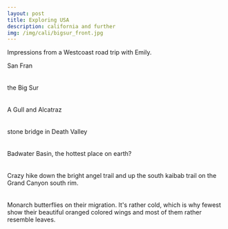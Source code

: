 ```yaml
---
layout: post
title: Exploring USA
description: california and further
img: /img/cali/bigsur_front.jpg
---
```

    
Impressions from a Westcoast road trip with Emily.

<div>
<img class="col three" src="{{ site.baseurl }}/img/cali/sanfran.jpg" alt="" title="sanfran">
</div>
<div class="col three caption">
	San Fran
</div>
<br/><br/>

<div>
<img class="col three" src="{{ site.baseurl }}/img/cali/bigsur2.jpg" alt="" title="bigsur">
</div>
<div class="col three caption">
	the Big Sur
</div>
<br/><br/>

<div>
<img class="col three" src="{{ site.baseurl }}/img/cali/alcatraz.jpg" alt="" title="alcatraz">
</div>
<div class="col three caption">
	A Gull and Alcatraz
</div>
<br/><br/>

<div>
<img class="col three" src="{{ site.baseurl }}/img/cali/bridge.jpg" alt="" title="bridge">
</div>
<div class="col three caption">
	stone bridge in Death Valley
</div>
<br/><br/>

<div>
<img class="col three" src="{{ site.baseurl }}/img/cali/badwater1.jpg" alt="" title="badwater1">
</div>
<div class="col three caption">
	Badwater Basin, the hottest place on earth?
</div>
<br/><br/>

<div>
<img class="col three" src="{{ site.baseurl }}/img/cali/canyon.jpg" alt="" title="canyon">
</div>
<div class="col three caption">
	Crazy hike down the bright angel trail and up the south kaibab trail on the Grand Canyon south rim. 
</div>
<br/><br/>

<div>
<img class="col three" src="{{ site.baseurl }}/img/cali/butterfly.jpg" alt="" title="butterfly">
</div>
<div class="col three caption">
	Monarch butterflies on their migration. It's rather cold, which is why fewest show their beautiful
	oranged colored wings and most of them rather resemble leaves.
</div>
<br/><br/>
